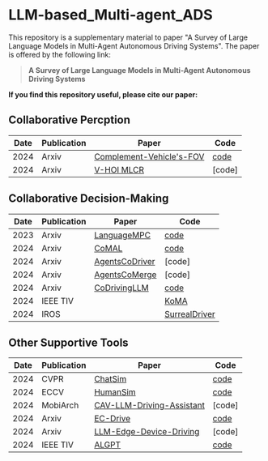 # LLM-based_Multi-agent_ADS

This repository is a supplementary material to paper "A Survey of Large Language Models in Multi-Agent Autonomous Driving Systems". The paper is offered by the following link:

>**A Survey of Large Language Models in Multi-Agent Autonomous Driving Systems**

**If you find this repository useful, please cite our paper:**


## Collaborative Percption
|Date| Publication| Paper | Code |
|----|-----|------|---|
| 2024 | Arxiv |[Complement-Vehicle's-FOV](https://arxiv.org/pdf/2408.10794) | [code](https://github.com/MalshaMahawatta/UseofLLMAirDnD) |
| 2024 | Arxiv | [V-HOI MLCR](https://arxiv.org/pdf/2403.10107) | [code] |


## Collaborative Decision-Making
|Date| Publication| Paper | Code |
|----|-----|------|---|
| 2023 | Arxiv | [LanguageMPC](https://arxiv.org/pdf/2310.03026) | [code](https://sites.google.com/view/llm-ad) | 
| 2024 | Arxiv | [CoMAL](https://arxiv.org/pdf/2410.14368) | [code](https://github.com/Hyan-Yao/CoMAL) |
| 2024 | Arxiv | [AgentsCoDriver](https://arxiv.org/pdf/2404.06345) | [code] |
| 2024 | Arxiv | [AgentsCoMerge](https://arxiv.org/pdf/2408.03624) | [code] |
| 2024 | Arxiv | [CoDrivingLLM](https://arxiv.org/pdf/2409.12812) | [code](https://github.com/FanGShiYuu/CoDrivingLLM) |
| 2024 | IEEE TIV | | [KoMA](https://arxiv.org/pdf/2407.14239?) | [code](https://jkmhhh.github.io/KoMA/)
| 2024 | IROS | | [SurrealDriver](https://ieeexplore.ieee.org/abstract/document/10802229) | [code](https://github.com/AIR-DISCOVER/Driving-Thinking-Dataset) |


## Other Supportive Tools
|Date| Publication| Paper | Code |
|----|-----|------|---|
| 2024 | CVPR | [ChatSim](https://openaccess.thecvf.com/content/CVPR2024/papers/Wei_Editable_Scene_Simulation_for_Autonomous_Driving_via_Collaborative_LLM-Agents_CVPR_2024_paper.pdf) | [code](https://github.com/yifanlu0227/ChatSim) |
| 2024 | ECCV | [HumanSim](https://openreview.net/pdf?id=lVMKJxsIdC) | [code](https://humansim.github.io/) |
| 2024 | MobiArch | [CAV-LLM-Driving-Assistant](https://dl.acm.org/doi/pdf/10.1145/3691555.3696825) | [code] |
| 2024 | Arxiv | [EC-Drive](https://arxiv.org/pdf/2408.09972) | [code](https://sites.google.com/view/ec-drive) |
| 2024 | Arxiv | [LLM-Edge-Device-Driving](https://arxiv.org/pdf/2409.20364) | [code] |
| 2024 | IEEE TIV| [ALGPT](https://ieeexplore.ieee.org/abstract/document/10681241) | [code](https://github.com/Fudan-ProjectTitan/OpenAnnotate) |
 
